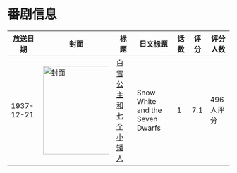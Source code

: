 # 番剧信息

|放送日期|封面|标题|日文标题|话数|评分|评分人数|
|---|---|---|---|---|---|---|
|1937-12-21|<img src="//lain.bgm.tv/pic/cover/c/e6/52/36226_25f5u.jpg" alt="封面" style="width:150px;height:200px;object-fit:cover;">|[白雪公主和七个小矮人](https://bangumi.tv/subject/36226)|Snow White and the Seven Dwarfs|1|7.1|496人评分|
